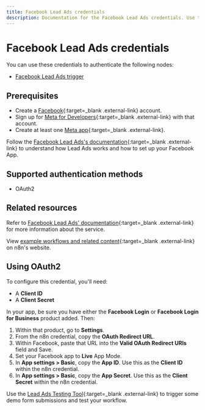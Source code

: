 ```yaml
---
title: Facebook Lead Ads credentials
description: Documentation for the Facebook Lead Ads credentials. Use these credentials to authenticate Facebook Lead Ads in n8n, a workflow automation platform.
---
```


# Facebook Lead Ads credentials

You can use these credentials to authenticate the following nodes:

* [Facebook Lead Ads trigger](/integrations/builtin/trigger-nodes/n8n-nodes-base.facebookleadadstrigger/)

## Prerequisites

- Create a [Facebook](https://www.facebook.com/){:target=_blank .external-link} account.
- Sign up for [Meta for Developers](https://developers.facebook.com/){:target=_blank .external-link} with that account.
- Create at least one [Meta app](https://developers.facebook.com/docs/development/create-an-app){:target=_blank .external-link}.

Follow the [Facebook Lead Ads's documentation](https://developers.facebook.com/docs/marketing-api/guides/lead-ads/){:target=_blank .external-link} to understand how Lead Ads works and how to set up your Facebook App.

## Supported authentication methods

- OAuth2

## Related resources

Refer to [Facebook Lead Ads' documentation](https://developers.facebook.com/docs/marketing-api/guides/lead-ads/){:target=_blank .external-link} for more information about the service.

View [example workflows and related content](https://n8n.io/integrations/facebook-lead-ads-trigger/){:target=_blank .external-link} on n8n's website.

## Using OAuth2

To configure this credential, you'll need:

- A **Client ID**
- A **Client Secret**

In your app, be sure you have either the **Facebook Login** or **Facebook Login for Business** product added. Then:

1. Within that product, go to **Settings**.
2. From the n8n credential, copy the **OAuth Redirect URL**.
3. Within Facebook, paste that URL into the **Valid OAuth Redirect URIs** field and Save.
4. Set your Facebook app to **Live** App Mode.
5. In **App settings > Basic**, copy the **App ID**. Use this as the **Client ID** within the n8n credential.
6. In **App settings > Basic**, copy the **App Secret**. Use this as the **Client Secret** within the n8n credential.

Use the [Lead Ads Testing Tool](https://developers.facebook.com/tools/lead-ads-testing){:target=_blank .external-link} to trigger some demo form submissions and test your workflow.
